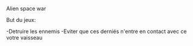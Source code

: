 Alien space war

But du jeux:

-Detruire les ennemis
-Eviter que ces derniés n'entre en contact avec ce votre vaisseau
